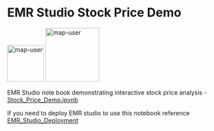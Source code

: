 # EMR Studio Stock Price Demo

<img width="85" alt="map-user" src="https://img.shields.io/badge/views-024-green"> <img width="125" alt="map-user" src="https://img.shields.io/badge/unique visits-013-green">

EMR Studio note book demonstrating interactive stock price analysis - [Stock_Price_Demo.ipynb](https://github.com/ev2900/EMR_Studio_Stock_Price_Demo/blob/main/Stock_Price_Demo.ipynb)

If you need to deploy EMR studio to use this notebook reference [EMR_Studio_Deployment](https://github.com/ev2900/EMR_Studio_Deployment)
